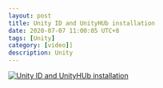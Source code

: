 ```yaml
---
layout: post
title: Unity ID and UnityHUb installation
date: 2020-07-07 11:00:05 UTC+8
tags: [Unity]
category: [video]]
description: Unity
---
```


[![Unity ID and UnityHUb installation](http://img.youtube.com/vi/yM22zFc21dA/0.jpg)](http://www.youtube.com/watch?v=yM22zFc21dA "Unity ID and UnityHUb installation")